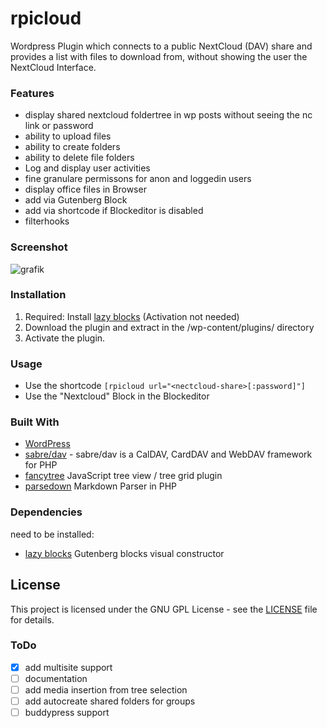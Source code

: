 
# rpicloud

Wordpress Plugin which connects to a public NextCloud (DAV) share and provides a list with files to download from, without showing the user the NextCloud Interface.

### Features
* display shared nextcloud foldertree in wp posts without seeing the nc link or password
* ability to upload files
* ability to create folders 
* ability to delete file folders
* Log and display user activities
* fine granulare permissons for anon and loggedin users
* display office files in Browser
* add via Gutenberg Block
* add via shortcode if Blockeditor is disabled
* filterhooks

### Screenshot
![grafik](https://user-images.githubusercontent.com/307023/121306807-919af780-c8ff-11eb-8cf1-c127bd1528ed.png)


### Installation

1. Required: Install [lazy blocks](https://wordpress.org/plugins/lazy-blocks/) (Activation not needed)
1. Download the plugin and extract in the /wp-content/plugins/ directory
1. Activate the plugin.

### Usage

* Use the shortcode `[rpicloud url="<nectcloud-share>[:password]"]`
* Use the "Nextcloud" Block  in the Blockeditor 

### Built With

* [WordPress](https://github.com/WordPress/WordPress)
* [sabre/dav](http://sabre.io) - sabre/dav is a CalDAV, CardDAV and WebDAV framework for PHP
* [fancytree](https://github.com/mar10/fancytree) JavaScript tree view / tree grid plugin
* [parsedown](https://github.com/erusev/parsedown) Markdown Parser in PHP

### Dependencies 
need to be installed:
* [lazy blocks](https://github.com/nk-crew/lazy-blocks) Gutenberg blocks visual constructor 

## License

This project is licensed under the GNU GPL License - see the [LICENSE](LICENSE) file for details.

### ToDo
* [x] add multisite support
* [ ] documentation
* [ ] add media insertion from tree selection 
* [ ] add autocreate shared folders for groups
* [ ] buddypress support

